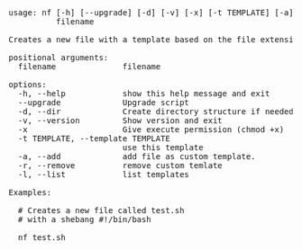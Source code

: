 <pre>
usage: nf [-h] [--upgrade] [-d] [-v] [-x] [-t TEMPLATE] [-a] [-r] [-l]
          filename

Creates a new file with a template based on the file extension or template switch

positional arguments:
  filename              filename

options:
  -h, --help            show this help message and exit
  --upgrade             Upgrade script
  -d, --dir             Create directory structure if needed
  -v, --version         Show version and exit
  -x                    Give execute permission (chmod +x)
  -t TEMPLATE, --template TEMPLATE
                        use this template
  -a, --add             add file as custom template.
  -r, --remove          remove custom temlate
  -l, --list            list templates

Examples:

  # Creates a new file called test.sh
  # with a shebang #!/bin/bash

  nf test.sh

</pre>